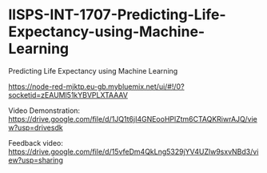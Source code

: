 # llSPS-INT-1707-Predicting-Life-Expectancy-using-Machine-Learning
Predicting Life Expectancy using Machine Learning

https://node-red-mjktp.eu-gb.mybluemix.net/ui/#!/0?socketid=zEAUMl51kYBVPLXTAAAV

Video Demonstration:
https://drive.google.com/file/d/1JQ1t6jI4GNEooHPlZtm6CTAQKRiwrAJQ/view?usp=drivesdk

Feedback video:
https://drive.google.com/file/d/15vfeDm4QkLng5329jYV4UZlw9sxvNBd3/view?usp=sharing
